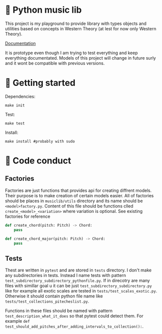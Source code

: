 # 🎼 Python music lib

This project is my playground to provide library with types objects and utilities based on concepts in Western Theory (at lest for now only Western Theory).

[Documentation](./docs/README.md)

It is prototype even though I am trying to test everything and keep everything documentated. Models of this project will change in future surly and it wont be compatible with previous versions.

# 🏁 Getting started

Dependencies:

```
make init
```

Test:

```
make test
```

Install:

```
make install #probably with sudo
```

# 📘 Code conduct

## Factories

Factories are just functions that provides api for creating diffrent models. Their purpose is to make creation of certain models easier. All of factories should be places in `musiclib/utils` directory and its name should be `<model>factory.py`. Content of this file should be functions clled `create_<model>_<variation>` where variation is optional. See existing factories for reference

```py
def create_chord(pitch: Pitch) -> Chord:
    pass

def create_chord_major(pitch: Pitch) -> Chord:
    pass
```

## Tests

Thest are written in `pytest` and are stored in `tests` directory. I don't make any subdirectories in tests. Instead I name tests with pattern `test_subdirectory_subdirectory_pythonfile.py`. If in direcotry are many files with simillar goal u it can be just `test_subdirectory_subdirectory.py` like for example all exotic scales are tested in `tests/test_scales_exotic.py`. Otherwise it should contain python file name like `tests/test_collections_pitecheslist.py`.

Functions in these files should be named with pattern `test_description_what_it_does` so that pytest could detect them. For example `def test_should_add_pitches_after_adding_intervals_to_collection():`.
